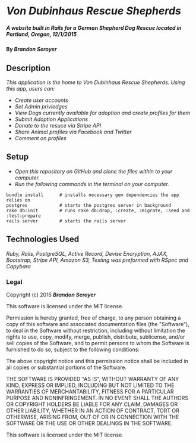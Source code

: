 # _Von Dubinhaus Rescue Shepherds_

##### _A website built in Rails for a German Shepherd Dog Rescue located in Portland, Oregon, 12/1/2015_

#### By _**Brandon Seroyer**_

## Description

_This application is the home to Von Dubinhaus Rescue Shepherds._
_Using this app, users can:_
* _Create user accounts_
* _Set Admin privledges_
* _View Dogs currently available for adoption and create profiles for them_
* _Submit Adoption Applications_
* _Donate to the resuce via Stripe API_
* _Share Animal profiles via Facebook and Twitter_
* _Comment on profiles_

## Setup

* _Open this repository on GitHub and clone the files within to your computer._
* _Run the following commands in the terminal on your computer._

```
bundle install      # installs necessary gem dependencies the app relies on
postgres            # starts the postgres server in background
rake db:init        # runs rake db:drop, :create, :migrate, :seed and :test:prepare
rails server        # starts the rails server
```


## Technologies Used

_Ruby, Rails, PostgreSQL, Active Record, Devise Encryption, AJAX, Bootstrap, Stripe API, Amazon S3,_
_Testing was preformed with RSpec and Capybara_

### Legal



Copyright (c) 2015 **_Brandon Seroyer_**

This software is licensed under the MIT license.

Permission is hereby granted, free of charge, to any person obtaining a copy
of this software and associated documentation files (the "Software"), to deal
in the Software without restriction, including without limitation the rights
to use, copy, modify, merge, publish, distribute, sublicense, and/or sell
copies of the Software, and to permit persons to whom the Software is
furnished to do so, subject to the following conditions:

The above copyright notice and this permission notice shall be included in
all copies or substantial portions of the Software.

THE SOFTWARE IS PROVIDED "AS IS", WITHOUT WARRANTY OF ANY KIND, EXPRESS OR
IMPLIED, INCLUDING BUT NOT LIMITED TO THE WARRANTIES OF MERCHANTABILITY,
FITNESS FOR A PARTICULAR PURPOSE AND NONINFRINGEMENT. IN NO EVENT SHALL THE
AUTHORS OR COPYRIGHT HOLDERS BE LIABLE FOR ANY CLAIM, DAMAGES OR OTHER
LIABILITY, WHETHER IN AN ACTION OF CONTRACT, TORT OR OTHERWISE, ARISING FROM,
OUT OF OR IN CONNECTION WITH THE SOFTWARE OR THE USE OR OTHER DEALINGS IN
THE SOFTWARE.


This software is licensed under the MIT license.
